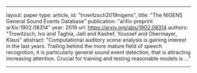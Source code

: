
---
layout: paper
type: article,
id: "trowitzsch2019nigens",
title: "The NIGENS General Sound Events Database"
publication: "arXiv preprint arXiv:1902.08314"
year: 2019
url: https://arxiv.org/abs/1902.08314
authors: "Trowitzsch, Ivo and Taghia, Jalil and Kashef, Youssef and Obermayer, Klaus"
abstract: "Computational auditory scene analysis is gaining interest in the last years. Trailing behind the more mature field of speech recognition, it is particularly general sound event detection, that is attracting increasing attention. Crucial for training and testing reasonable models is …"

---
